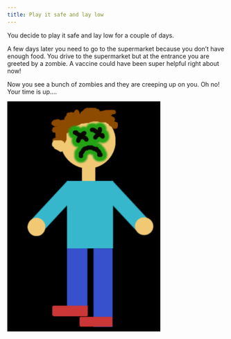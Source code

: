 ```yaml
---
title: Play it safe and lay low
---
```


You decide to play it safe and lay low for a couple of days. 

A few days later you need to go to the supermarket because you don’t have enough food. You drive to the supermarket but at the entrance you are greeted by a zombie. A vaccine could have been super helpful right about now! 

Now you see a bunch of zombies and they are creeping up on you. Oh no! Your time is up….

![zombieyou](zombieyou.png) 




